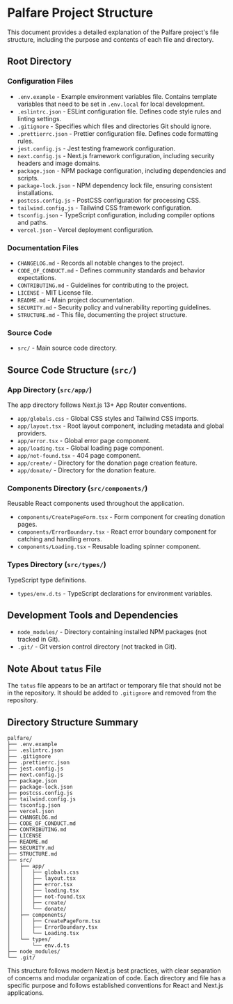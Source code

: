 # Palfare Project Structure

This document provides a detailed explanation of the Palfare project's file structure, including the purpose and contents of each file and directory.

## Root Directory

### Configuration Files

- `.env.example` - Example environment variables file. Contains template variables that need to be set in `.env.local` for local development.
- `.eslintrc.json` - ESLint configuration file. Defines code style rules and linting settings.
- `.gitignore` - Specifies which files and directories Git should ignore.
- `.prettierrc.json` - Prettier configuration file. Defines code formatting rules.
- `jest.config.js` - Jest testing framework configuration.
- `next.config.js` - Next.js framework configuration, including security headers and image domains.
- `package.json` - NPM package configuration, including dependencies and scripts.
- `package-lock.json` - NPM dependency lock file, ensuring consistent installations.
- `postcss.config.js` - PostCSS configuration for processing CSS.
- `tailwind.config.js` - Tailwind CSS framework configuration.
- `tsconfig.json` - TypeScript configuration, including compiler options and paths.
- `vercel.json` - Vercel deployment configuration.

### Documentation Files

- `CHANGELOG.md` - Records all notable changes to the project.
- `CODE_OF_CONDUCT.md` - Defines community standards and behavior expectations.
- `CONTRIBUTING.md` - Guidelines for contributing to the project.
- `LICENSE` - MIT License file.
- `README.md` - Main project documentation.
- `SECURITY.md` - Security policy and vulnerability reporting guidelines.
- `STRUCTURE.md` - This file, documenting the project structure.

### Source Code

- `src/` - Main source code directory.

## Source Code Structure (`src/`)

### App Directory (`src/app/`)

The app directory follows Next.js 13+ App Router conventions.

- `app/globals.css` - Global CSS styles and Tailwind CSS imports.
- `app/layout.tsx` - Root layout component, including metadata and global providers.
- `app/error.tsx` - Global error page component.
- `app/loading.tsx` - Global loading page component.
- `app/not-found.tsx` - 404 page component.
- `app/create/` - Directory for the donation page creation feature.
- `app/donate/` - Directory for the donation feature.

### Components Directory (`src/components/`)

Reusable React components used throughout the application.

- `components/CreatePageForm.tsx` - Form component for creating donation pages.
- `components/ErrorBoundary.tsx` - React error boundary component for catching and handling errors.
- `components/Loading.tsx` - Reusable loading spinner component.

### Types Directory (`src/types/`)

TypeScript type definitions.

- `types/env.d.ts` - TypeScript declarations for environment variables.

## Development Tools and Dependencies

- `node_modules/` - Directory containing installed NPM packages (not tracked in Git).
- `.git/` - Git version control directory (not tracked in Git).

## Note About `tatus` File

The `tatus` file appears to be an artifact or temporary file that should not be in the repository. It should be added to `.gitignore` and removed from the repository.

## Directory Structure Summary

```
palfare/
├── .env.example
├── .eslintrc.json
├── .gitignore
├── .prettierrc.json
├── jest.config.js
├── next.config.js
├── package.json
├── package-lock.json
├── postcss.config.js
├── tailwind.config.js
├── tsconfig.json
├── vercel.json
├── CHANGELOG.md
├── CODE_OF_CONDUCT.md
├── CONTRIBUTING.md
├── LICENSE
├── README.md
├── SECURITY.md
├── STRUCTURE.md
├── src/
│   ├── app/
│   │   ├── globals.css
│   │   ├── layout.tsx
│   │   ├── error.tsx
│   │   ├── loading.tsx
│   │   ├── not-found.tsx
│   │   ├── create/
│   │   └── donate/
│   ├── components/
│   │   ├── CreatePageForm.tsx
│   │   ├── ErrorBoundary.tsx
│   │   └── Loading.tsx
│   └── types/
│       └── env.d.ts
├── node_modules/
└── .git/
```

This structure follows modern Next.js best practices, with clear separation of concerns and modular organization of code. Each directory and file has a specific purpose and follows established conventions for React and Next.js applications. 